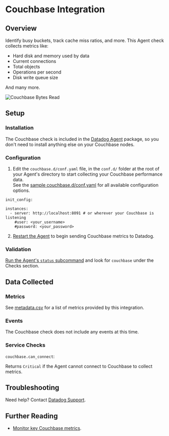 # Couchbase Integration

## Overview

Identify busy buckets, track cache miss ratios, and more. This Agent check collects metrics like:

* Hard disk and memory used by data
* Current connections
* Total objects
* Operations per second
* Disk write queue size

And many more.

![Couchbase Bytes Read](https://raw.githubusercontent.com/DataDog/documentation/9cca18a10dc34066a8722a23fb2cd7086ac86bd1/src/images/integrations/couchbase/couchbase_graph.png)

## Setup

### Installation

The Couchbase check is included in the [Datadog Agent](https://app.datadoghq.com/account/settings#agent) package, so you don't need to install anything else on your Couchbase nodes.

### Configuration

1. Edit the `couchbase.d/conf.yaml` file, in the `conf.d/` folder at the root of your Agent's directory to start collecting your Couchbase performance data.  
	See the [sample couchbase.d/conf.yaml](https://github.com/DataDog/integrations-core/blob/master/couchbase/conf.yaml.example) for all available configuration options.

```
init_config:

instances:
  - server: http://localhost:8091 # or wherever your Couchbase is listening
    #user: <your_username>
    #password: <your_password>
```

2. [Restart the Agent](https://docs.datadoghq.com/agent/faq/agent-commands/#start-stop-restart-the-agent) to begin sending Couchbase metrics to Datadog.


### Validation

[Run the Agent's `status` subcommand](https://docs.datadoghq.com/agent/faq/agent-commands/#agent-status-and-information) and look for `couchbase` under the Checks section.

## Data Collected
### Metrics

See [metadata.csv](https://github.com/DataDog/integrations-core/blob/master/couchbase/metadata.csv) for a list of metrics provided by this integration.

### Events
The Couchbase check does not include any events at this time.

### Service Checks

`couchbase.can_connect`:

Returns `Critical` if the Agent cannot connect to Couchbase to collect metrics.

## Troubleshooting
Need help? Contact [Datadog Support](http://docs.datadoghq.com/help/).

## Further Reading

* [Monitor key Couchbase metrics](https://www.datadoghq.com/blog/monitoring-couchbase-performance-datadog/).
